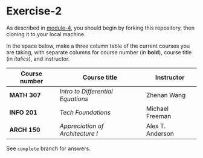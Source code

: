 # Exercise-2

As described in [module-4](https://github.com/INFO-201/m4-git-intro), you should begin by forking this repository, then cloning it to your local machine.

In the space below, make a three column table of the current courses you are taking, with separate columns for course number (in **bold**), course title (in _italics_), and instructor.

| Course number  | Course title  | Instructor  |
|---|---|---|
| __MATH 307__  |  _Intro to Differential Equations_ | Zhenan Wang  |
| __INFO 201__  | _Tech Foundations_  |  Michael Freeman |
| __ARCH 150__  | _Appreciation of Architecture I_  | Alex T. Anderson  |

See `complete` branch for answers.